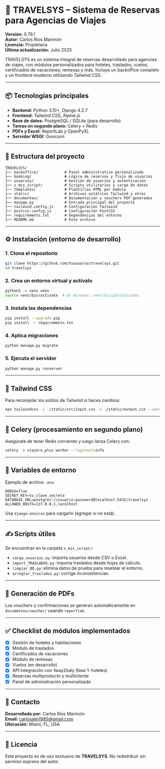 # 🚀 TRAVELSYS – Sistema de Reservas para Agencias de Viajes

**Versión:** 0.76.1  
**Autor:** Carlos Ríos Marimón  
**Licencia:** Propietaria  
**Última actualización:** Julio 2025

TRAVELSYS es un sistema integral de reservas desarrollado para agencias de viajes, con módulos personalizados para hoteles, traslados, vuelos, certificados de vacaciones, remesas y más. Incluye un backoffice completo y un frontend moderno utilizando Tailwind CSS.

---

## 📦 Tecnologías principales

- **Backend:** Python 3.10+, Django 4.2.7
- **Frontend:** Tailwind CSS, Alpine.js
- **Base de datos:** PostgreSQL / SQLite (para desarrollo)
- **Tareas en segundo plano:** Celery + Redis
- **PDFs y Excel:** ReportLab y OpenPyXL
- **Servidor WSGI:** Gunicorn

---

## 📂 Estructura del proyecto

```
TRAVELSYS/
├── backoffice/            # Panel administrativo personalizado
├── booking/               # Lógica de reservas y flujo de usuarios
├── usuarios/              # Gestión de usuarios y autenticación
├── z_mis_script/          # Scripts utilitarios y carga de datos
├── templates/             # Plantillas HTML por módulo
├── static/                # Archivos estáticos Tailwind y otros
├── documentos/            # Documentación y vouchers PDF generados
├── manage.py              # Entrada principal del proyecto
├── tailwind.config.js     # Configuración Tailwind
├── postcss.config.js      # Configuración PostCSS
├── requirements.txt       # Dependencias del entorno
├── README.md              # Este archivo
```

---

## ⚙️ Instalación (entorno de desarrollo)

### 1. Clona el repositorio

```bash
git clone https://github.com/tuusuario/travelsys.git
cd travelsys
```

### 2. Crea un entorno virtual y actívalo

```bash
python3 -m venv venv
source venv/bin/activate  # En Windows: venv\Scripts\activate
```

### 3. Instala las dependencias

```bash
pip install --upgrade pip
pip install -r requirements.txt
```

### 4. Aplica migraciones

```bash
python manage.py migrate
```

### 5. Ejecuta el servidor

```bash
python manage.py runserver
```

---

## 🧵 Tailwind CSS

Para recompilar los estilos de Tailwind si haces cambios:

```bash
npx tailwindcss -i ./static/src/input.css -o ./static/output.css --watch
```

---

## 🔁 Celery (procesamiento en segundo plano)

Asegúrate de tener Redis corriendo y luego lanza Celery con:

```bash
celery -A viajero_plus worker --loglevel=info
```

---

## 🧪 Variables de entorno

Ejemplo de archivo `.env`:

```
DEBUG=True
SECRET_KEY=tu_clave_secreta
DATABASE_URL=postgres://usuario:password@localhost:5432/travelsys
ALLOWED_HOSTS=127.0.0.1,localhost
```

Usa `django-environ` para cargarlo (agregar si no está).

---

## ✍️ Scripts útiles

Se encuentran en la carpeta `z_mis_script/`:

- `carga_usuarios.py`: importa usuarios desde CSV o Excel.
- `import_TRASLADOS.py`: importa traslados desde hojas de cálculo.
- `limpiar_BD.py`: elimina datos de prueba para resetear el entorno.
- `arreglar_traslados.py`: corrige inconsistencias.

---

## 📑 Generación de PDFs

Los vouchers y confirmaciones se generan automáticamente en `documentos/voucher/` usando `reportlab`.

---

## ✅ Checklist de módulos implementados

- [x] Gestión de hoteles y habitaciones
- [x] Módulo de traslados
- [x] Certificados de vacaciones
- [x] Módulo de remesas
- [x] Vuelos (en desarrollo)
- [x] API integración con 1way2italy (fase 1: hoteles)
- [x] Reservas multiproducto y multicliente
- [x] Panel de administración personalizado

---

## 📧 Contacto

**Desarrollado por:** Carlos Ríos Marimón  
**Email:** carlosalej1985@gmail.com  
**Ubicación:** Miami, FL, USA

---

## 📜 Licencia

Este proyecto es de uso exclusivo de **TRAVELSYS**. No redistribuir sin permiso expreso del autor.

